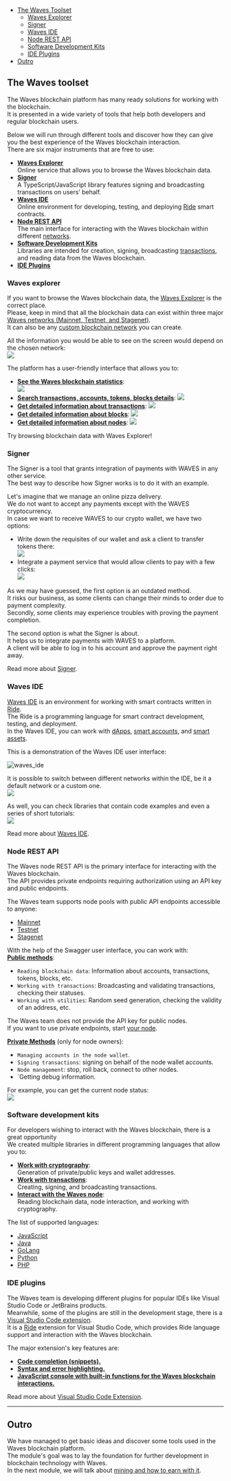  - [The Waves Toolset](#waves-toolset)
   - [Waves Explorer](#waves-explorer)
   - [Signer](#signer)
   - [Waves IDE](#waves-ide)
   - [Node REST API](#node-rest-api)
   - [Software Development Kits](#software-development-kits)
   - [IDE Plugins](#ide-plugins)
 - [Outro](#outro)

## The Waves toolset ##

The Waves blockchain platform has many ready solutions for working with the blockchain.  
It is presented in a wide variety of tools that help both developers and regular blockchain users.  

Below we will run through different tools and discover how they can give you the best experience of the Waves blockchain interaction.   
There are six major instruments that are free to use:
- **<u>[Waves Explorer](#waves-explorer)</u>**  
    Online service that allows you to browse the Waves blockchain data.  
- **<u>[Signer]()</u>**  
    A TypeScript/JavaScript library features signing and broadcasting transactions on users’ behalf.   
- **<u>[Waves IDE](#waves-ide)</u>**  
    Online environment for developing, testing, and deploying [Ride](#ridetopic) smart contracts.
- **<u>[Node REST API](#node-rest-api)</u>**  
    The main interface for interacting with the Waves blockchain within different [networks]().
- **<u>[Software Development Kits](#software-development-kits)</u>**  
    Libraries are intended for creation, signing, broadcasting [transactions](), and reading data from the Waves blockchain.
- **<u>[IDE Plugins](#ide-plugins)</u>**  
    
### Waves explorer ###

If you want to browse the Waves blockchain data, the [Waves Explorer](https://new.wavesexplorer.com/) is the correct place.  
Please, keep in mind that all the blockchain data can exist within three major [Waves networks (Mainnet, Testnet, and Stagenet)]().  
It can also be any [custom blockchain network](https://docs.waves.tech/en/waves-node/private-waves-network) you can create.  
  
All the information you would be able to see on the screen would depend on the chosen network:    
![](https://github.com/wavesplatform/waves-lessons/blob/template/lessons/EN/B.%20How%20the%20waves%20works/g.%20Waves%20infrastructure%20products%20and%20tools/images/wavesexp_net.png?raw=true)
    

The platform has a user-friendly interface that allows you to:
- **<u>See the Waves blockchain statistics</u>**:  
  ![](https://github.com/wavesplatform/waves-lessons/blob/template/lessons/EN/B.%20How%20the%20waves%20works/g.%20Waves%20infrastructure%20products%20and%20tools/images/wavesexp_stat.png?raw=true)  
-  **<u>Search transactions, accounts, tokens, blocks details</u>**:
  ![](https://github.com/wavesplatform/waves-lessons/blob/template/lessons/EN/B.%20How%20the%20waves%20works/g.%20Waves%20infrastructure%20products%20and%20tools/images/wavesexp_search.png?raw=true)  
-  **<u>Get detailed information about [transactions](https://new.wavesexplorer.com/transactions)</u>**:
  ![](https://github.com/wavesplatform/waves-lessons/blob/template/lessons/EN/B.%20How%20the%20waves%20works/g.%20Waves%20infrastructure%20products%20and%20tools/images/wavesexp_tx.png?raw=true)  
-  **<u>Get detailed information about [blocks](https://new.wavesexplorer.com/blocks)</u>**:
  ![](https://github.com/wavesplatform/waves-lessons/blob/template/lessons/EN/B.%20How%20the%20waves%20works/g.%20Waves%20infrastructure%20products%20and%20tools/images/wavesexp_blocks.png?raw=true)  
-  **<u>Get detailed information about [nodes](https://new.wavesexplorer.com/nodes)</u>**:
  ![](https://github.com/wavesplatform/waves-lessons/blob/template/lessons/EN/B.%20How%20the%20waves%20works/g.%20Waves%20infrastructure%20products%20and%20tools/images/wavesexp_nodes.png?raw=true)  

Try browsing blockchain data with Waves Explorer!  

### Signer ###

The Signer is a tool that grants integration of payments with WAVES in any other service.  
The best way to describe how Signer works is to do it with an example.  
  
Let's imagine that we manage an online pizza delivery.  
We do not want to accept any payments except with the WAVES cryptocurrency.  
In case we want to receive WAVES to our crypto wallet, we have two options:

- Write down the requisites of our wallet and ask a client to transfer tokens there:  
    ![](https://github.com/wavesplatform/waves-lessons/blob/template/lessons/EN/B.%20How%20the%20waves%20works/g.%20Waves%20infrastructure%20products%20and%20tools/images/signer_no.png?raw=true)  
- Integrate a payment service that would allow clients to pay with a few clicks:  
    ![](https://github.com/wavesplatform/waves-lessons/blob/template/lessons/EN/B.%20How%20the%20waves%20works/g.%20Waves%20infrastructure%20products%20and%20tools/images/signer_yes.png?raw=true)  

As we may have guessed, the first option is an outdated method.  
It risks our business, as some clients can change their minds to order due to payment complexity.  
Secondly, some clients may experience troubles with proving the payment completion.  
  

The second option is what the Signer is about.  
It helps us to integrate payments with WAVES to a platform.  
A client will be able to log in to his account and approve the payment right away.  

Read more about [Signer](https://docs.waves.tech/en/building-apps/waves-api-and-sdk/client-libraries/signer).

### Waves IDE ###

[Waves IDE](https://waves-ide.com/) is an environment for working with smart contracts written in [Ride](#ridetopic).  
The Ride is a programming language for smart contract development, testing, and deployment.  
In the Waves IDE, you can work with [dApps](#dapptopic), [smart accounts](#smartacctopic), and [smart assets](#smartassettopic).  

This is a demonstration of the Waves IDE user interface:
    
![waves_ide](./images/waveside.png)
    

It is possible to switch between different networks within the IDE, be it a default network or a custom one.    
![](https://github.com/wavesplatform/waves-lessons/blob/template/lessons/EN/B.%20How%20the%20waves%20works/g.%20Waves%20infrastructure%20products%20and%20tools/images/waveside_nodes.png?raw=true)
    

As well, you can check libraries that contain code examples and even a series of short tutorials:    
![](https://github.com/wavesplatform/waves-lessons/blob/template/lessons/EN/B.%20How%20the%20waves%20works/g.%20Waves%20infrastructure%20products%20and%20tools/images/waveside_libs.png?raw=true)
    

Read more about [Waves IDE](https://docs.waves.tech/en/building-apps/smart-contracts/tools/waves-ide).

### Node REST API ###

The Waves node REST API is the primary interface for interacting with the Waves blockchain.  
The API provides private endpoints requiring authorization using an API key and public endpoints.  

The Waves team supports node pools with public API endpoints accessible to anyone:
- [Mainnet](https://nodes.wavesnodes.com)
- [Testnet](https://nodes-testnet.wavesnodes.com)
- [Stagenet](https://nodes-stagenet.wavesnodes.com)

With the help of the Swagger user interface, you can work with:  
**<u>Public methods</u>**:  
  - `Reading blockchain data`: Information about accounts, transactions, tokens, blocks, etc.
  - `Working with transactions`: Broadcasting and validating transactions, checking their statuses.
  - `Working with utilities`: Random seed generation, checking the validity of an address, etc. 
  

The Waves team does not provide the API key for public nodes.  
If you want to use private endpoints, start [your node](https://docs.waves.tech/en/waves-node/private-waves-network).

**<u>Private Methods</u>** (only for node owners):  
- `Managing accounts in the node wallet`.
- `Signing transactions`: signing on behalf of the node wallet accounts.
- `Node management`: stop, roll back, connect to other nodes.
- `Getting debug information.

  

For example, you can get the current node status:    
![](https://github.com/wavesplatform/waves-lessons/blob/template/lessons/EN/B.%20How%20the%20waves%20works/g.%20Waves%20infrastructure%20products%20and%20tools/images/restapi.png?raw=true)
    

### Software development kits ###

For developers wishing to interact with the Waves blockchain, there is a great opportunity  
We created multiple libraries in different programming languages that allow you to:

- **<u>Work with cryptography</u>**:   
    Generation of private/public keys and wallet addresses.  
- **<u>Work with transactions</u>**:  
    Creating, signing, and broadcasting transactions.   
- **<u>Interact with the Waves node</u>**:  
    Reading blockchain data, node interaction, and working with cryptography.  
    
The list of supported languages:
- [JavaScript]()
- [Java]()
- [GoLang]()
- [Python]() 
- [PHP]()

### IDE plugins ###

The Waves team is developing different plugins for popular IDEs like Visual Studio Code or JetBrains products.  
Meanwhile, some of the plugins are still in the development stage, there is a [Visual Studio Code extension](https://marketplace.visualstudio.com/items?itemName=wavesplatform.waves-ride).  
It is a [Ride]() extension for Visual Studio Code, which provides Ride language support and interaction with the Waves blockchain.  
  

The major extension's key features are:
- **<u>Code completion (snippets).</u>**
- **<u>Syntax and error highlighting.</u>**
- **<u>JavaScript console with built-in functions for the Waves blockchain interactions.</u>**

Read more about [Visual Studio Code Extension](https://docs.waves.tech/en/building-apps/smart-contracts/tools/ride-vscode).
  
---

## Outro ##

We have managed to get basic ideas and discover some tools used in the Waves blockchain platform.  
The module's goal was to lay the foundation for further development in blockchain technology with Waves.  
In the next module, we will talk about [mining and how to earn with it]().  

